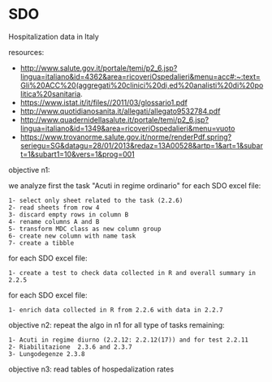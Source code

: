# SDO
Hospitalization data in Italy

resources:  

- http://www.salute.gov.it/portale/temi/p2_6.jsp?lingua=italiano&id=4362&area=ricoveriOspedalieri&menu=acc#:~:text=Gli%20ACC%20(aggregati%20clinici%20di,ed%20analisti%20di%20politica%20sanitaria.
- https://www.istat.it/it/files//2011/03/glossario1.pdf
- http://www.quotidianosanita.it/allegati/allegato9532784.pdf
- http://www.quadernidellasalute.it/portale/temi/p2_6.jsp?lingua=italiano&id=1349&area=ricoveriOspedalieri&menu=vuoto
- https://www.trovanorme.salute.gov.it/norme/renderPdf.spring?seriegu=SG&datagu=28/01/2013&redaz=13A00528&artp=1&art=1&subart=1&subart1=10&vers=1&prog=001


objective n1: 

we analyze first the task "Acuti in regime ordinario" 
for each SDO excel file:  

    1- select only sheet related to the task (2.2.6)
    2- read sheets from row 4  
    3- discard empty rows in column B  
    4- rename columns A and B  
    5- transform MDC class as new column group  
    6- create new column with name task
    7- create a tibble

for each SDO excel file:

    1- create a test to check data collected in R and overall summary in 2.2.5
    
for each SDO excel file:

    1- enrich data collected in R from 2.2.6 with data in 2.2.7
    

objective n2:
repeat the algo in n1 for all type of tasks remaining:  

    1- Acuti in regime diurno (2.2.12: 2.2.12(17)) and for test 2.2.11
    2- Riabilitazione  2.3.6 and 2.3.7
    3- Lungodegenze 2.3.8
    
objective n3:
read tables of hospedalization rates


